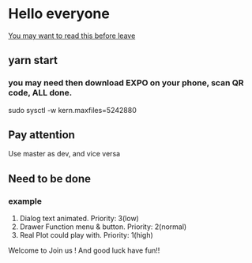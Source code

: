 # Hello everyone

[You may want to read this before leave](https://github.com/foyangyu/Alpha/issues/1)

## yarn start

### you may need then download EXPO on your phone, scan QR code, ALL done.

sudo sysctl -w kern.maxfiles=5242880

## Pay attention

Use master as dev, and vice versa

## Need to be done

### example

1. Dialog text animated. Priority: 3(low)
2. Drawer Function menu & button. Priority: 2(normal)
3. Real Plot could play with. Priority: 1(high)

Welcome to Join us !
And good luck have fun!!